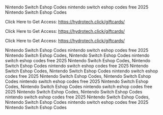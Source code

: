 Nintendo Switch Eshop Codes nintendo switch eshop codes free 2025 Nintendo Switch Eshop Codes

Click Here to Get Access: https://hydrotech.click/giftcards/

Click Here to Get Access: https://hydrotech.click/giftcards/

Click Here to Get Access: https://hydrotech.click/giftcards/

Nintendo Switch Eshop Codes nintendo switch eshop codes free 2025 Nintendo Switch Eshop Codes, Nintendo Switch Eshop Codes nintendo switch eshop codes free 2025 Nintendo Switch Eshop Codes, Nintendo Switch Eshop Codes nintendo switch eshop codes free 2025 Nintendo Switch Eshop Codes, Nintendo Switch Eshop Codes nintendo switch eshop codes free 2025 Nintendo Switch Eshop Codes, Nintendo Switch Eshop Codes nintendo switch eshop codes free 2025 Nintendo Switch Eshop Codes, Nintendo Switch Eshop Codes nintendo switch eshop codes free 2025 Nintendo Switch Eshop Codes, Nintendo Switch Eshop Codes nintendo switch eshop codes free 2025 Nintendo Switch Eshop Codes, Nintendo Switch Eshop Codes nintendo switch eshop codes free 2025 Nintendo Switch Eshop Codes
